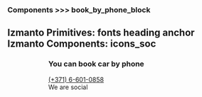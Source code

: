 ### Components >>> book_by_phone_block

Izmanto Primitives:
fonts
heading
anchor
Izmanto Components:
icons_soc
--------------

<html>
<style>
.box{
  width: 320px;
  margin: 20px auto;
}
</style>
<div class="box">


<div class="block--by_phone font_r_15">
  <h3 class="heading-subject">You can book car by phone</h3>
  <div class="row--by_phone"><a class="anchor anchor--by_phone" href="tel:+37166010858">(+371) 6-601-0858</a></div>
  <div class="social--by_phone">
    <span class="row--by_phone separator--by_phone"></span>
    <div class="row--by_phone">We are social</div>
    <div class="row--by_phone">
      <a class="anchor icon--by_phone" href="#"><span class="icon_facebook_soc"></span></a>
      <a class="anchor icon--by_phone" href="#"><span class="icon_google_plus_soc"></span></a>
      <a class="anchor icon--by_phone" href="#"><span class="icon_youtube_soc"></span></a>
    </div>
  </div>
</div>


</div>

</html>
